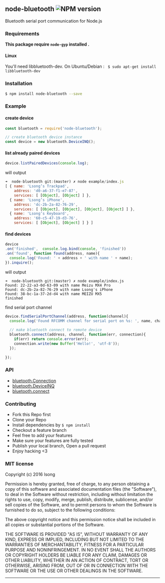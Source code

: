 ## node-bluetooth ![NPM version](https://img.shields.io/npm/v/node-bluetooth.svg?style=flat)

Bluetooth serial port communication for Node.js


### Requirements

**This package require `node-gyp` installed .**

#### Linux

You'll need libbluetooth-dev. On Ubuntu/Debian : ``` $ sudo apt-get install libbluetooth-dev```

### Installation

```bash
$ npm install node-bluetooth --save
```

### Example

#### create device
```js
const bluetooth = require('node-bluetooth');

// create bluetooth device instance
const device = new bluetooth.DeviceINQ();
```

#### list already paired devices
```js
device.listPairedDevices(console.log);
```
will output
```js
➜  node-bluetooth git:(master) ✗ node example/index.js
[ { name: 'Lsong’s Trackpad',
    address: 'd0-a6-37-f1-e7-87',
    services: [ [Object], [Object] ] },
  { name: 'Lsong’s iPhone',
    address: 'dc-2b-2a-82-76-29',
    services: [ [Object], [Object], [Object], [Object] ] },
  { name: 'Lsong’s Keyboard',
    address: '60-c5-47-19-d3-76',
    services: [ [Object], [Object] ] } ]
```


#### find devices

```js
device
.on('finished',  console.log.bind(console, 'finished'))
.on('found', function found(address, name){
  console.log('Found: ' + address + ' with name ' + name);
}).inquire();
```

will output

```
➜  node-bluetooth git:(master) ✗ node example/index.js
Found: 22-22-a3-0d-63-09 with name Meizu MX4 Pro
Found: dc-2b-2a-82-76-29 with name Lsong's iPhone
Found: 38-bc-1a-37-2d-d4 with name MEIZU MX5
finished
```

find serial port channel

```js
device.findSerialPortChannel(address, function(channel){
  console.log('Found RFCOMM channel for serial port on %s: ', name, channel);
  
  // make bluetooth connect to remote device
  bluetooth.connect(address, channel, function(err, connection){
    if(err) return console.error(err);
    connection.write(new Buffer('Hello!', 'utf-8'));
  });
  
});
```

### API

- [bluetooth.Connection](#Connection)
- [bluetooth.DeviceINQ](#DeviceINQ)
- [bluetooth.connect](#connect)

### Contributing
- Fork this Repo first
- Clone your Repo
- Install dependencies by `$ npm install`
- Checkout a feature branch
- Feel free to add your features
- Make sure your features are fully tested
- Publish your local branch, Open a pull request
- Enjoy hacking <3

### MIT license
Copyright (c) 2016 lsong

Permission is hereby granted, free of charge, to any person obtaining a copy
of this software and associated documentation files (the &quot;Software&quot;), to deal
in the Software without restriction, including without limitation the rights
to use, copy, modify, merge, publish, distribute, sublicense, and/or sell
copies of the Software, and to permit persons to whom the Software is
furnished to do so, subject to the following conditions:

The above copyright notice and this permission notice shall be included in
all copies or substantial portions of the Software.

THE SOFTWARE IS PROVIDED &quot;AS IS&quot;, WITHOUT WARRANTY OF ANY KIND, EXPRESS OR
IMPLIED, INCLUDING BUT NOT LIMITED TO THE WARRANTIES OF MERCHANTABILITY,
FITNESS FOR A PARTICULAR PURPOSE AND NONINFRINGEMENT. IN NO EVENT SHALL THE
AUTHORS OR COPYRIGHT HOLDERS BE LIABLE FOR ANY CLAIM, DAMAGES OR OTHER
LIABILITY, WHETHER IN AN ACTION OF CONTRACT, TORT OR OTHERWISE, ARISING FROM,
OUT OF OR IN CONNECTION WITH THE SOFTWARE OR THE USE OR OTHER DEALINGS IN
THE SOFTWARE.

---
